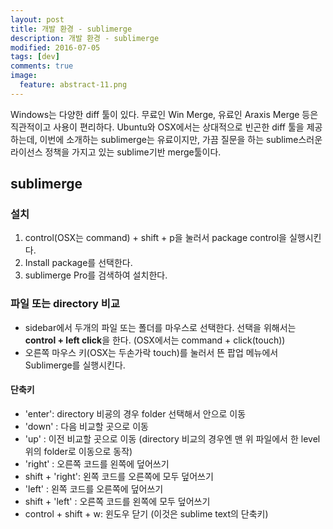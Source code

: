 ```yaml
---
layout: post
title: 개발 환경 - sublimerge
description: 개발 환경 - sublimerge
modified: 2016-07-05
tags: [dev]
comments: true
image:
  feature: abstract-11.png
---
```

Windows는 다양한 diff 툴이 있다. 무료인 Win Merge, 유료인 Araxis Merge 등은 직관적이고 사용이 편리하다. 
Ubuntu와 OSX에서는 상대적으로 빈곤한 diff 툴을 제공하는데, 이번에 소개하는 sublimerge는 유료이지만, 가끔 질문을 하는 sublime스러운 라이선스 정책을 가지고 있는 sublime기반 merge툴이다. 

## sublimerge

### 설치 

1. control(OSX는 command) + shift + p을 눌러서 package control을 실행시킨다. 
2. Install package를 선택한다. 
3. sublimerge Pro를 검색하여 설치한다. 

### 파일 또는 directory 비교 

- sidebar에서 두개의 파일 또는 폴더를 마우스로 선택한다. 선택을 위해서는 **control + left click**을 한다. (OSX에서는 command + click(touch))
- 오른쪽 마우스 키(OSX는 두손가락 touch)를 눌러서 뜬 팝업 메뉴에서 Sublimerge를 실행시킨다. 

#### 단축키

- 'enter': directory 비굥의 경우 folder 선택해서 안으로 이동
- 'down' : 다음 비교할 곳으로 이동
- 'up' : 이전 비교할 곳으로 이동 (directory 비교의 경우엔 맨 위 파일에서 한 level위의 folder로 이동으로 동작) 
- 'right' : 오른쪽 코드를 왼쪽에 덮어쓰기
- shift + 'right': 왼쪽 코드를 오른쪽에 모두 덮어쓰기
- 'left' : 왼쪽 코드를 오른쪽에 덮어쓰기
- shift + 'left' : 오른쪽 코드를 왼쪽에 모두 덮어쓰기
- control + shift + w: 윈도우 닫기 (이것은 sublime text의 단축키)
